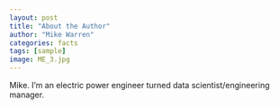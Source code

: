 ```yaml
---
layout: post
title: "About the Author"
author: "Mike Warren"
categories: facts
tags: [sample]
image: ME_3.jpg
---
```


Mike. I’m an electric power engineer turned data scientist/engineering manager.
